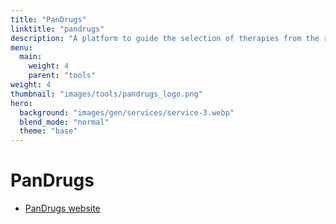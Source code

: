 ```yaml
---
title: "PanDrugs"
linktitle: "pandrugs"
description: "A platform to guide the selection of therapies from the results of genome-wide studies in cancer disease."
menu:
  main:
    weight: 4
    parent: "tools"
weight: 4
thumbnail: "images/tools/pandrugs_logo.png"
hero:
  background: "images/gen/services/service-3.webp"
  blend_mode: "normal"
  theme: "base"
---
```


# PanDrugs

- [PanDrugs website](https://www.pandrugs.org)


